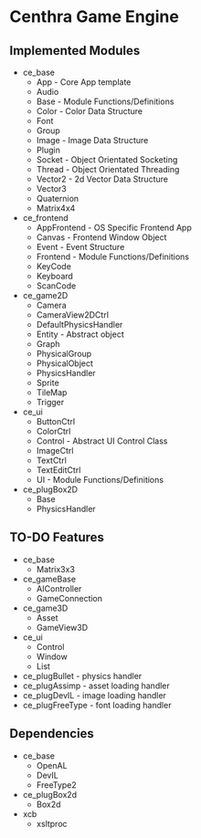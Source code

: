 Centhra Game Engine
===================

Implemented Modules
-------------------

* ce_base
	* App - Core App template
	* Audio
	* Base - Module Functions/Definitions
	* Color - Color Data Structure
	* Font
	* Group
	* Image - Image Data Structure
	* Plugin
	* Socket - Object Orientated Socketing
	* Thread - Object Orientated Threading
	* Vector2 - 2d Vector Data Structure
	* Vector3
	* Quaternion
	* Matrix4x4
* ce_frontend
	* AppFrontend - OS Specific Frontend App
	* Canvas - Frontend Window Object
	* Event - Event Structure
	* Frontend - Module Functions/Definitions
	* KeyCode
	* Keyboard
	* ScanCode
* ce_game2D
	* Camera
	* CameraView2DCtrl
	* DefaultPhysicsHandler
	* Entity - Abstract object
	* Graph
	* PhysicalGroup
	* PhysicalObject
	* PhysicsHandler
	* Sprite
	* TileMap
	* Trigger
* ce_ui
	* ButtonCtrl
	* ColorCtrl
	* Control - Abstract UI Control Class
	* ImageCtrl
	* TextCtrl
	* TextEditCtrl
	* UI - Module Functions/Definitions
* ce_plugBox2D
	* Base
	* PhysicsHandler

TO-DO Features
--------------

* ce_base
	* Matrix3x3
* ce_gameBase
	* AIController
	* GameConnection
* ce_game3D
	* Asset
	* GameView3D
* ce_ui
	* Control
  	* Window
  	* List
* ce_plugBullet - physics handler
* ce_plugAssimp - asset loading handler
* ce_plugDevIL - image loading handler
* ce_plugFreeType - font loading handler

Dependencies
------------

* ce_base
	* OpenAL
	* DevIL
	* FreeType2
* ce_plugBox2d
	* Box2d
* xcb
	* xsltproc
